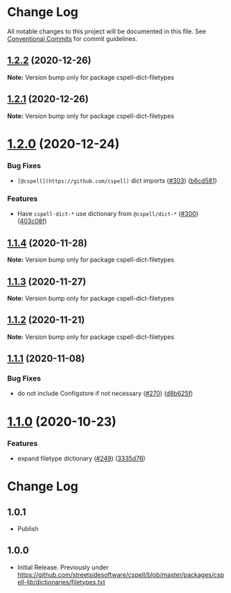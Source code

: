 # Change Log

All notable changes to this project will be documented in this file.
See [Conventional Commits](https://conventionalcommits.org) for commit guidelines.

## [1.2.2](https://github.com/streetsidesoftware/cspell-dicts/compare/cspell-dict-filetypes@1.2.1...cspell-dict-filetypes@1.2.2) (2020-12-26)

**Note:** Version bump only for package cspell-dict-filetypes





## [1.2.1](https://github.com/streetsidesoftware/cspell-dicts/compare/cspell-dict-filetypes@1.2.0...cspell-dict-filetypes@1.2.1) (2020-12-26)

**Note:** Version bump only for package cspell-dict-filetypes





# [1.2.0](https://github.com/streetsidesoftware/cspell-dicts/compare/cspell-dict-filetypes@1.1.4...cspell-dict-filetypes@1.2.0) (2020-12-24)


### Bug Fixes

* `[@cspell](https://github.com/cspell)` dict imports ([#303](https://github.com/streetsidesoftware/cspell-dicts/issues/303)) ([b6cd581](https://github.com/streetsidesoftware/cspell-dicts/commit/b6cd58114caa8752fba69522e6b740a4be74dd6e))


### Features

* Have `cspell-dict-*` use dictionary from `@cspell/dict-*` ([#300](https://github.com/streetsidesoftware/cspell-dicts/issues/300)) ([403c08f](https://github.com/streetsidesoftware/cspell-dicts/commit/403c08fbd1d11a083f586e591b87ef9a47f71944))





## [1.1.4](https://github.com/streetsidesoftware/cspell-dicts/compare/cspell-dict-filetypes@1.1.3...cspell-dict-filetypes@1.1.4) (2020-11-28)

**Note:** Version bump only for package cspell-dict-filetypes





## [1.1.3](https://github.com/streetsidesoftware/cspell-dicts/compare/cspell-dict-filetypes@1.1.2...cspell-dict-filetypes@1.1.3) (2020-11-27)

**Note:** Version bump only for package cspell-dict-filetypes





## [1.1.2](https://github.com/streetsidesoftware/cspell-dicts/compare/cspell-dict-filetypes@1.1.1...cspell-dict-filetypes@1.1.2) (2020-11-21)

**Note:** Version bump only for package cspell-dict-filetypes

## [1.1.1](https://github.com/streetsidesoftware/cspell-dicts/compare/cspell-dict-filetypes@1.1.0...cspell-dict-filetypes@1.1.1) (2020-11-08)

### Bug Fixes

- do not include Configstore if not necessary ([#270](https://github.com/streetsidesoftware/cspell-dicts/issues/270)) ([d8b625f](https://github.com/streetsidesoftware/cspell-dicts/commit/d8b625f2f42d5cc6c4a9390216ac1e5037886e44))

# [1.1.0](https://github.com/streetsidesoftware/cspell-dicts/compare/cspell-dict-filetypes@1.0.4...cspell-dict-filetypes@1.1.0) (2020-10-23)

### Features

- expand filetype dictionary ([#249](https://github.com/streetsidesoftware/cspell-dicts/issues/249)) ([3335d76](https://github.com/streetsidesoftware/cspell-dicts/commit/3335d76f43b64c24b8bf81cff769b9067d27297a))

# Change Log

## 1.0.1

- Publish

## 1.0.0

- Initial Release. Previously under https://github.com/streetsidesoftware/cspell/blob/master/packages/cspell-lib/dictionaries/filetypes.txt
